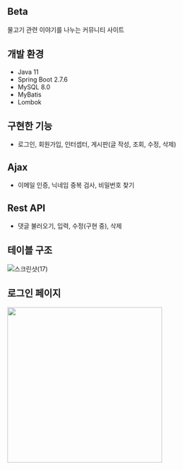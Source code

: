 ## Beta
물고기 관련 이야기를 나누는 커뮤니티 사이트

## 개발 환경
- Java 11
- Spring Boot 2.7.6
- MySQL 8.0
- MyBatis
- Lombok

## 구현한 기능
- 로그인, 회원가입, 인터셉터, 게시판(글 작성, 조회, 수정, 삭제)

## Ajax
- 이메일 인증, 닉네임 중복 검사, 비밀번호 찾기

## Rest API
- 댓글 불러오기, 입력, 수정(구현 중), 삭제


## 테이블 구조
![스크린샷(17)](https://github.com/CHR3936/sqlspringboot/assets/148535023/1b94d608-52d2-4859-a165-edd758f9740e)

## 로그인 페이지
<img src="https://github.com/CHR3936/sqlspringboot/assets/148535023/e6ec14c8-7a7b-43bc-b608-4856bc57b240" width="350" heigt="350">
